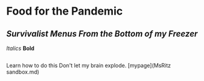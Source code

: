 # Food for the Pandemic
## *Survivalist Menus From the Bottom of my Freezer*

*Italics* **Bold** 

![]()



Learn how to do this
Don't let my brain explode.
[mypage](MsRitz sandbox.md)
